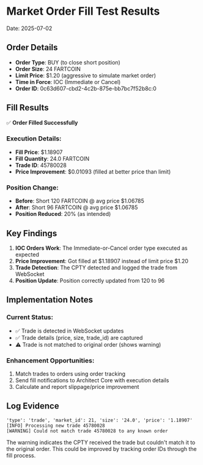 # Market Order Fill Test Results
Date: 2025-07-02

## Order Details
- **Order Type**: BUY (to close short position)
- **Order Size**: 24 FARTCOIN
- **Limit Price**: $1.20 (aggressive to simulate market order)
- **Time in Force**: IOC (Immediate or Cancel)
- **Order ID**: 0c63d607-cbd2-4c2b-875e-bb7bc7f52b8c:0

## Fill Results
✅ **Order Filled Successfully**

### Execution Details:
- **Fill Price**: $1.18907
- **Fill Quantity**: 24.0 FARTCOIN
- **Trade ID**: 45780028
- **Price Improvement**: $0.01093 (filled at better price than limit)

### Position Change:
- **Before**: Short 120 FARTCOIN @ avg price $1.06785
- **After**: Short 96 FARTCOIN @ avg price $1.06785
- **Position Reduced**: 20% (as intended)

## Key Findings

1. **IOC Orders Work**: The Immediate-or-Cancel order type executed as expected
2. **Price Improvement**: Got filled at $1.18907 instead of limit price $1.20
3. **Trade Detection**: The CPTY detected and logged the trade from WebSocket
4. **Position Update**: Position correctly updated from 120 to 96

## Implementation Notes

### Current Status:
- ✅ Trade is detected in WebSocket updates
- ✅ Trade details (price, size, trade_id) are captured
- ⚠️ Trade is not matched to original order (shows warning)

### Enhancement Opportunities:
1. Match trades to orders using order tracking
2. Send fill notifications to Architect Core with execution details
3. Calculate and report slippage/price improvement

## Log Evidence
```
'type': 'trade', 'market_id': 21, 'size': '24.0', 'price': '1.18907'
[INFO] Processing new trade 45780028
[WARNING] Could not match trade 45780028 to any known order
```

The warning indicates the CPTY received the trade but couldn't match it to the original order. This could be improved by tracking order IDs through the fill process.